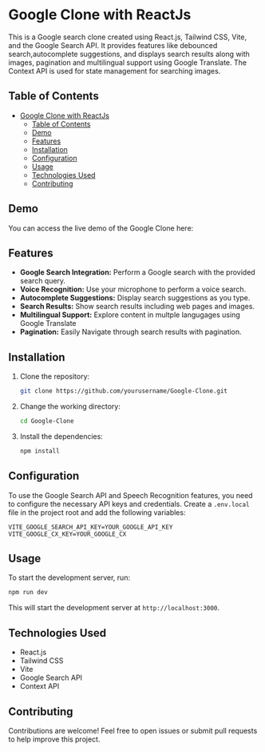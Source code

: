 # Google Clone with ReactJs

This is a Google search clone created using React.js, Tailwind CSS, Vite, and the Google Search API. It provides features like debounced search,autocomplete suggestions, and displays search results along with images, pagination and multilingual support using Google Translate. The Context API is used for state management for searching images.


## Table of Contents

- [Google Clone with ReactJs](#google-clone-with-reactjs)
  - [Table of Contents](#table-of-contents)
  - [Demo](#demo)
  - [Features](#features)
  - [Installation](#installation)
  - [Configuration](#configuration)
  - [Usage](#usage)
  - [Technologies Used](#technologies-used)
  - [Contributing](#contributing)


## Demo

You can access the live demo of the Google Clone here:

## Features

- **Google Search Integration:** Perform a Google search with the provided search query.
- **Voice Recognition:** Use your microphone to perform a voice search.
- **Autocomplete Suggestions:** Display search suggestions as you type.
- **Search Results:** Show search results including web pages and images.
- **Multilingual Support:** Explore content in multple langugages using Google Translate
- **Pagination:** Easily Navigate through search results with pagination.

## Installation

1. Clone the repository:

   ```bash
   git clone https://github.com/yourusername/Google-Clone.git
   ```

2. Change the working directory:

   ```bash
   cd Google-Clone
   ```

3. Install the dependencies:

   ```bash
   npm install
   ```

## Configuration

To use the Google Search API and Speech Recognition features, you need to configure the necessary API keys and credentials. Create a `.env.local` file in the project root and add the following variables:

```dotenv
VITE_GOOGLE_SEARCH_API_KEY=YOUR_GOOGLE_API_KEY
VITE_GOOGLE_CX_KEY=YOUR_GOOGLE_CX
```


## Usage

To start the development server, run:

```bash
npm run dev
```

This will start the development server at `http://localhost:3000`.

## Technologies Used

- React.js
- Tailwind CSS
- Vite
- Google Search API
- Context API


## Contributing

Contributions are welcome! Feel free to open issues or submit pull requests to help improve this project.

